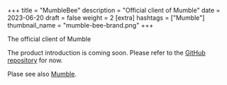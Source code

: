 +++
title = "MumbleBee"
description = "Official client of Mumble"
date = 2023-06-20
draft = false
weight = 2
[extra]
hashtags = ["Mumble"]
thumbnail_name = "mumble-bee-brand.png"
+++

The official client of Mumble

<!-- more -->

The product introduction is coming soon.
Please refer to the [GitHub repository](https://github.com/codemonger-io/mumble-bee) for now.

Plase see also [Mumble](../mumble/).